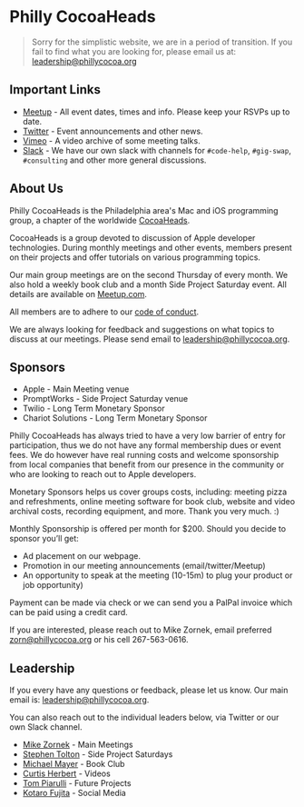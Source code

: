 # Philly CocoaHeads

> Sorry for the simplistic website, we are in a period of transition. If you fail to find what you are looking for, please email us at: <leadership@phillycocoa.org>

## Important Links

* [Meetup](http://www.meetup.com/PhillyCocoaHeads/) - All event dates, times and info. Please keep your RSVPs up to date.
* [Twitter](https://twitter.com/phillycocoa) - Event announcements and other news.
* [Vimeo](https://vimeo.com/phillycocoa) - A video archive of some meeting talks.
* [Slack](https://phillycocoa-slackin.herokuapp.com/) - We have our own slack with channels for `#code-help`, `#gig-swap`, `#consulting` and other more general discussions.

## About Us

Philly CocoaHeads is the Philadelphia area's Mac and iOS programming group, a chapter of the worldwide [CocoaHeads](http://cocoaheads.org/). 

CocoaHeads is a group devoted to discussion of Apple developer technologies. During monthly meetings and other events, members present on their projects and offer tutorials on various programming topics.

Our main group meetings are on the second Thursday of every month. We also hold a weekly book club and a month Side Project Saturday event. All details are available on [Meetup.com](http://www.meetup.com/PhillyCocoaHeads/).

All members are to adhere to our [code of conduct](code-of-conduct.html).

We are always looking for feedback and suggestions on what topics to discuss at our meetings. Please send email to <leadership@phillycocoa.org>.

## Sponsors

* Apple - Main Meeting venue
* PromptWorks - Side Project Saturday venue
* Twilio - Long Term Monetary Sponsor
* Chariot Solutions - Long Term Monetary Sponsor

Philly CocoaHeads has always tried to have a very low barrier of entry for participation, thus we do not have any formal membership dues or event fees. We do however have real running costs and welcome sponsorship from local companies that benefit from our presence in the community or who are looking to reach out to Apple developers.

Monetary Sponsors helps us cover groups costs, including: meeting pizza and refreshments, online meeting software for book club, website and video archival costs, recording equipment, and more. Thank you very much. :)  

Monthly Sponsorship is offered per month for $200. Should you decide to sponsor you’ll get:

* Ad placement on our webpage.
* Promotion in our meeting announcements (email/twitter/Meetup)
* An opportunity to speak at the meeting (10-15m) to plug your product or job opportunity)

Payment can be made via check or we can send you a PalPal invoice which can be paid using a credit card.

If you are interested, please reach out to Mike Zornek, email preferred <zorn@phillycocoa.org> or his cell 267-563-0616.

## Leadership

If you every have any questions or feedback, please let us know. Our main email is: <leadership@phillycocoa.org>. 

You can also reach out to the individual leaders below, via Twitter or our own Slack channel.

* [Mike Zornek](http://twitter.com/zorn) - Main Meetings
* [Stephen Tolton](http://twitter.com) - Side Project Saturdays
* [Michael Mayer](http://twitter.com) - Book Club
* [Curtis Herbert](http://twitter.com) - Videos
* [Tom Piarulli](http://twitter.com) - Future Projects
* [Kotaro Fujita](http://twitter.com) - Social Media







